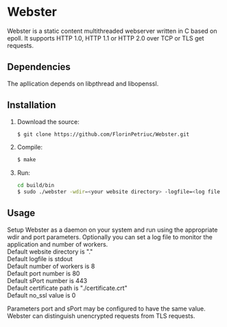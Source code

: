 # Webster

Webster is a static content multithreaded webserver written in C based on epoll.
It supports HTTP 1.0, HTTP 1.1 or HTTP 2.0 over TCP or TLS get requests.

## Dependencies

The apllication depends on libpthread and libopenssl.

## Installation

1. Download the source:<br />
	```bash
	$ git clone https://github.com/FlorinPetriuc/Webster.git
	```
	
2. Compile:<br />
	```bash
	$ make
	```
	
3. Run:<br />
	```bash
    cd build/bin
	$ sudo ./webster -wdir=<your website directory> -logfile=<log file path> -workers=<number of workers> -port=<http server port> -sPort=<https server port> -certificate=<ssl certificate path with RSA key and chain authority> -no_ssl=<0 or 1>
	```
	
## Usage

Setup Webster as a daemon on your system and run using the appropriate wdir and port parameters.
Optionally you can set a log file to monitor the application and number of workers.<br />
Default website directory is "."<br />
Default logfile is stdout<br />
Default number of workers is 8<br />
Default port number is 80<br />
Default sPort number is 443<br />
Default certificate path is "./certificate.crt"<br />
Default no_ssl value is 0<br />

Parameters port and sPort may be configured to have the same value. Webster can distinguish unencrypted requests from TLS requests.
